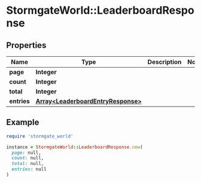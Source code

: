 # StormgateWorld::LeaderboardResponse

## Properties

| Name | Type | Description | Notes |
| ---- | ---- | ----------- | ----- |
| **page** | **Integer** |  |  |
| **count** | **Integer** |  |  |
| **total** | **Integer** |  |  |
| **entries** | [**Array&lt;LeaderboardEntryResponse&gt;**](LeaderboardEntryResponse.md) |  |  |

## Example

```ruby
require 'stormgate_world'

instance = StormgateWorld::LeaderboardResponse.new(
  page: null,
  count: null,
  total: null,
  entries: null
)
```

